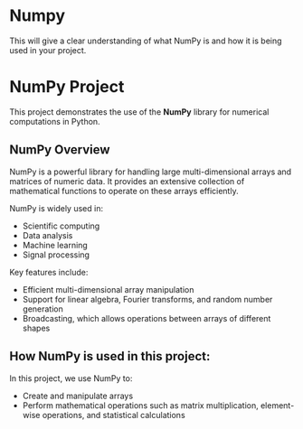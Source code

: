 # Numpy
This will give a clear understanding of what NumPy is and how it is being used in your project.
# NumPy Project

This project demonstrates the use of the **NumPy** library for numerical computations in Python. 

## NumPy Overview
NumPy is a powerful library for handling large multi-dimensional arrays and matrices of numeric data. It provides an extensive collection of mathematical functions to operate on these arrays efficiently.

NumPy is widely used in:
- Scientific computing
- Data analysis
- Machine learning
- Signal processing

Key features include:
- Efficient multi-dimensional array manipulation
- Support for linear algebra, Fourier transforms, and random number generation
- Broadcasting, which allows operations between arrays of different shapes

## How NumPy is used in this project:
In this project, we use NumPy to:
- Create and manipulate arrays
- Perform mathematical operations such as matrix multiplication, element-wise operations, and statistical calculations


